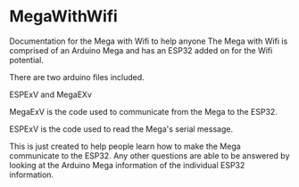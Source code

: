 # MegaWithWifi
Documentation for the Mega with Wifi to help anyone
The Mega with Wifi is comprised of an Arduino Mega and has an ESP32 added on for the Wifi potential.

There are two arduino files included. 

ESPExV and MegaEXv

MegaExV is the code used to communicate from the Mega to the ESP32.

ESPExV is the code used to read the Mega's serial message.

This is just created to help people learn how to make the Mega communicate to the ESP32. Any other questions are able to be answered by looking at the Arduino Mega information of the individual ESP32 information.
